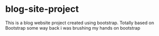 # blog-site-project
This is a blog website project created using bootstrap.
Totally based on Bootstrap some way back i was brushing my hands on bootstrap
